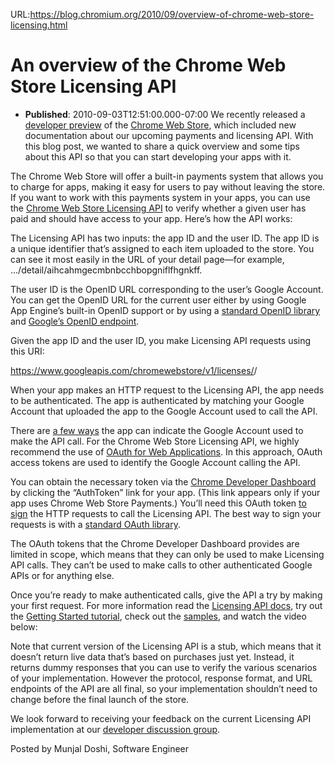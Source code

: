 URL:https://blog.chromium.org/2010/09/overview-of-chrome-web-store-licensing.html
# An overview of the Chrome Web Store Licensing API
- **Published**: 2010-09-03T12:51:00.000-07:00
We recently released a [developer preview](http://blog.chromium.org/2010/08/get-your-apps-ready-for-chrome-web.html) of the [Chrome Web Store](https://chrome.google.com/webstore), which included new documentation about our upcoming payments and licensing API. With this blog post, we wanted to share a quick overview and some tips about this API so that you can start developing your apps with it.  
  
The Chrome Web Store will offer a built-in payments system that allows you to charge for apps, making it easy for users to pay without leaving the store. If you want to work with this payments system in your apps, you can use the [Chrome Web Store Licensing API](http://code.google.com/chrome/webstore/docs/index.html) to verify whether a given user has paid and should have access to your app. Here’s how the API works:  
  
The Licensing API has two inputs: the app ID and the user ID. The app ID is a unique identifier that’s assigned to each item uploaded to the store. You can see it most easily in the URL of your detail page—for example, .../detail/aihcahmgecmbnbcchbopgniflfhgnkff.  
  
The user ID is the OpenID URL corresponding to the user’s Google Account. You can get the OpenID URL for the current user either by using Google App Engine’s built-in OpenID support or by using a [standard OpenID library](http://code.google.com/chrome/webstore/docs/identify_user.html#resources) and [Google’s OpenID endpoint](http://code.google.com/apis/accounts/docs/OpenID.html#endpoint).  
  
Given the app ID and the user ID, you make Licensing API requests using this URI:  
  
 https://www.googleapis.com/chromewebstore/v1/licenses/<appID>/<userID>  
  
When your app makes an HTTP request to the Licensing API, the app needs to be authenticated. The app is authenticated by matching your Google Account that uploaded the app to the Google Account used to call the API.  
  
There are [a few ways](http://code.google.com/apis/accounts/docs/GettingStarted.html) the app can indicate the Google Account used to make the API call. For the Chrome Web Store Licensing API, we highly recommend the use of [OAuth for Web Applications](http://code.google.com/apis/accounts/docs/OAuth.html). In this approach, OAuth access tokens are used to identify the Google Account calling the API.  
  
You can obtain the necessary token via the [Chrome Developer Dashboard](https://chrome.google.com/extensions/developer/dashboard) by clicking the “AuthToken” link for your app. (This link appears only if your app uses Chrome Web Store Payments.) You’ll need this OAuth token [to sign](http://oauth.net/core/1.0/#signing_process) the HTTP requests to call the Licensing API. The best way to sign your requests is with a [standard OAuth library](http://code.google.com/chrome/webstore/docs/check_for_payment.html#resources).  
  
The OAuth tokens that the Chrome Developer Dashboard provides are limited in scope, which means that they can only be used to make Licensing API calls. They can’t be used to make calls to other authenticated Google APIs or for anything else.  
  
Once you’re ready to make authenticated calls, give the API a try by making your first request. For more information read the [Licensing API docs](http://code.google.com/chrome/webstore/docs/check_for_payment.html), try out the [Getting Started tutorial](http://code.google.com/chrome/webstore/docs/get_started.html), check out the [samples](http://code.google.com/chrome/webstore/docs/samples.html), and watch the video below:  
  
  
  
Note that current version of the Licensing API is a stub, which means that it doesn’t return live data that’s based on purchases just yet. Instead, it returns dummy responses that you can use to verify the various scenarios of your implementation. However the protocol, response format, and URL endpoints of the API are all final, so your implementation shouldn’t need to change before the final launch of the store.  
  
We look forward to receiving your feedback on the current Licensing API implementation at our [developer discussion group](https://groups.google.com/a/chromium.org/group/chromium-apps/).  
  
Posted by Munjal Doshi, Software Engineer 